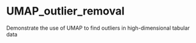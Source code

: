 # UMAP_outlier_removal
Demonstrate the use of UMAP to find outliers in high-dimensional tabular data
